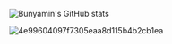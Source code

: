 ![Bunyamin's GitHub stats](https://github-readme-stats.vercel.app/api?username=saglambunyamin&show_icons=true&theme=radical)

![4e99604097f7305eaa8d115b4b2cb1ea](https://user-images.githubusercontent.com/111069549/198830325-850034a3-7940-421a-8a60-5133b74e2a2b.gif)

